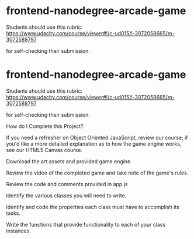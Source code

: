 frontend-nanodegree-arcade-game
===============================

Students should use this rubric: https://www.udacity.com/course/viewer#!/c-ud015/l-3072058665/m-3072588797

for self-checking their submission.


frontend-nanodegree-arcade-game
===============================

Students should use this rubric: https://www.udacity.com/course/viewer#!/c-ud015/l-3072058665/m-3072588797

for self-checking their submission.






How do I Complete this Project?

If you need a refresher on Object Oriented JavaScript, review our course; if you'd like a more detailed explanation as to how the game engine works, see our HTML5 Canvas course.

Download the art assets and provided game engine.

Review the video of the completed game and take note of the game's rules.

Review the code and comments provided in app.js

Identify the various classes you will need to write.

Identify and code the properties each class must have to accomplish its tasks.

Write the functions that provide functionality to each of your class instances.